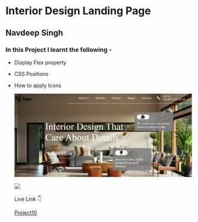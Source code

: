# Interior Design Landing Page

## Navdeep Singh

### In this Project I learnt the following -

- Display Flex property
- CSS Positions
- How to apply Icons
  
  ![Project10](./project10.png)

  ![](https://img.shields.io/badge/Time-5--6%20hrs-brightgreen)

  Live Link :point_down:

  [Project10](https://navdeep-project10.netlify.app/)

